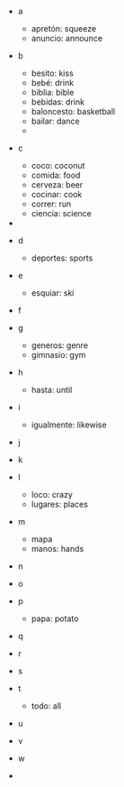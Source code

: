 - a
  - apretón: squeeze
  - anuncio: announce 

- b
  - besito: kiss
  - bebé: drink
  - biblia: bible
  - bebidas: drink
  - baloncesto: basketball
  - bailar: dance
  - 
- c
  - coco: coconut
  - comida: food
  - cerveza: beer
  - cocinar: cook
  - correr: run
  - ciencia: science
- 
- d
  - deportes: sports
- e
  - esquiar: ski
- f
- g
  - generos: genre
  - gimnasio: gym
- h
  - hasta: until
 
- i
  - igualmente: likewise
- j
- k
- l
  - loco: crazy
  - lugares: places
 
- m
  - mapa
  - manos: hands
 
- n
- o
- p
  - papa: potato
- q
- r
- s
- t
  - todo: all
- u
- v
- w
- 
